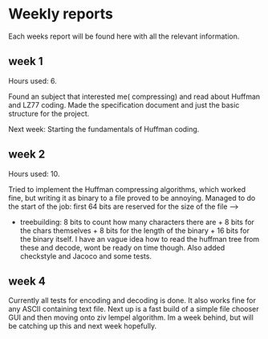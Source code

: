 # Weekly reports
Each weeks report will be found here with all the relevant information.

## week 1
Hours used: 6.

Found an subject that interested me( compressing) and read about Huffman and LZ77 coding. Made the specification document and just the basic structure for the project. 

Next week: Starting the fundamentals of Huffman coding.


## week 2
Hours used: 10.

Tried to implement the Huffman compressing algorithms, which worked fine, but writing it as binary to a file proved to be annoying. 
Managed to do the start of the job: first 64 bits are reserved for the size of the file --> 
+ treebuilding: 8 bits to count how many characters there are + 8 bits for the chars themselves + 8 bits for the length of the binary + 16 bits for the binary itself.
I have an vague idea how to read the huffman tree from these and decode, wont be ready on time though.
Also added checkstyle and Jacoco and some tests. 


## week 4

Currently all tests for encoding and decoding is done. It also works fine for any ASCII containing text file. Next up is a fast build of a simple file chooser GUI and then moving onto ziv lempel algorithm. Im a week behind, but will be catching up this and next week hopefully. 
